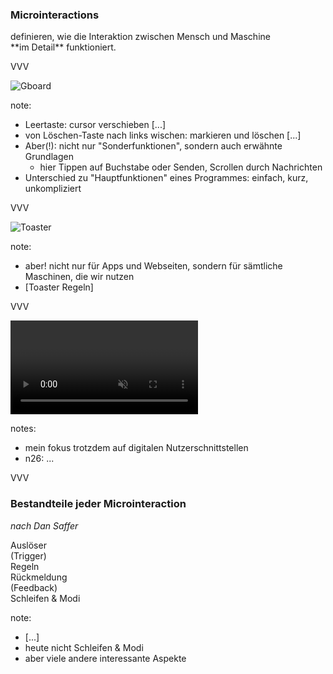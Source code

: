 <span class="slide-metadata" data-chapter="› Definition"></span>

### Microinteractions

<p class="fragment">definieren, wie die Interaktion zwischen Mensch und Maschine <br>**im Detail** funktioniert.</p>

VVV

![Gboard](img/gboard-cursor.gif "w30")

note:
- Leertaste: cursor verschieben [...]
- von Löschen-Taste nach links wischen: markieren und löschen [...]
- Aber(!): nicht nur "Sonderfunktionen", sondern auch erwähnte Grundlagen
  - hier Tippen auf Buchstabe oder Senden, Scrollen durch Nachrichten
- Unterschied zu "Hauptfunktionen" eines Programmes: einfach, kurz, unkompliziert

VVV

![Toaster](img/toaster.jpg "noshadow w60")

note:
- aber! nicht nur für Apps und Webseiten, sondern für sämtliche Maschinen, die wir nutzen
- [Toaster Regeln]

VVV

<video data-src="img/n26-cta-2.mp4" data-autoplay style="max-width:70%;" loop controls muted></video>

notes:
- mein fokus trotzdem auf digitalen Nutzerschnittstellen
- n26: ...

VVV

### Bestandteile jeder Microinteraction

_nach Dan Saffer_

<div class="grid-quarters">
    <div class="fragment fade-down white bg-color2">
    Auslöser <br>
    (Trigger)
    </div>
    <div class="fragment fade-left white bg-color4">
    Regeln
    </div>
    <div class="fragment fade-right white bg-color6">
    Rückmeldung <br> (Feedback)
    </div>
    <div class="fragment fade-up white bg-color8">
    Schleifen & Modi
    </div>
</div>

note:
- [...]
- heute nicht Schleifen & Modi
- aber viele andere interessante Aspekte